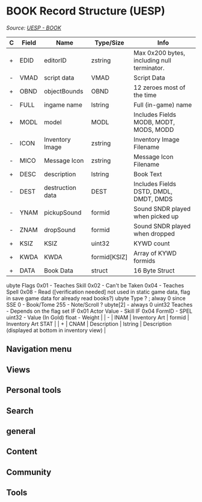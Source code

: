 # BOOK Record Structure (UESP)

*Source: [UESP - BOOK](https://en.uesp.net/wiki/Skyrim_Mod:Mod_File_Format/BOOK)*

| C | Field | Name | Type/Size | Info |
| --- | --- | --- | --- | --- |
| + | EDID | editorID | zstring | Max 0x200 bytes, including null terminator. |
| - | VMAD | script data | VMAD | Script Data |
| + | OBND | objectBounds | OBND | 12 zeroes most of the time |
| - | FULL | ingame name | lstring | Full (in-game) name |
| + | MODL | model | MODL | Includes Fields MODB, MODT, MODS, MODD |
| - | ICON | Inventory Image | zstring | Inventory Image Filename |
| - | MICO | Message Icon | zstring | Message Icon Filename |
| + | DESC | description | lstring | Book Text |
| - | DEST | destruction data | DEST | Includes Fields DSTD, DMDL, DMDT, DMDS |
| - | YNAM | pickupSound | formid | Sound SNDR played when picked up |
| - | ZNAM | dropSound | formid | Sound SNDR played when dropped |
| + | KSIZ | KSIZ | uint32 | KYWD count |
| + | KWDA | KWDA | formid[KSIZ] | Array of KYWD formids |
| + | DATA | Book Data | struct | 16 Byte Struct
ubyte Flags
0x01 - Teaches Skill
0x02 - Can't be Taken
0x04 - Teaches Spell
0x08 - Read ([verification needed] not used in static game data, flag in save game data for already read books?)
ubyte Type ? ; alway 0 since SSE
0 - Book/Tome
255 - Note/Scroll ?
ubyte[2] - always 0
uint32 Teaches - Depends on the flag set
IF 0x01 Actor Value - Skill
IF 0x04 FormID - SPEL
uint32 - Value (In Gold)
float - Weight |
| - | INAM | Inventory Art | formid | Inventory Art STAT |
| + | CNAM | Description | lstring | Description (displayed at bottom in inventory view) |

## Navigation menu

## Views

## Personal tools

## Search

## general

## Content

## Community

## Tools

